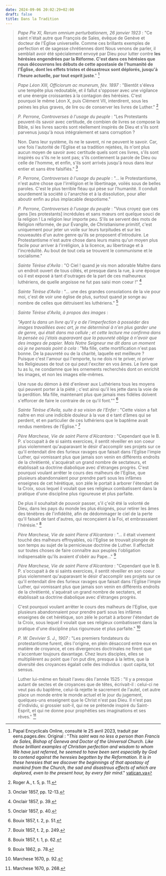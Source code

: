```yaml
---
date: 2024-09-06 20:02:29+02:00
draft: false
title: Dans la Tradition
---
```



> *Pape Pie XI, Rerum omnium perturbationem, 26 janvier 1923* : "Ce saint n'était autre que François de Sales, évêque de Genève et docteur de l'Église universelle. Comme ces brillants exemples de perfection et de sagesse chrétiennes dont Nous venons de parler, il semblait avoir été spécialement envoyé par Dieu pour lutter contre **les hérésies engendrées par la Réforme. C'est dans ces hérésies que nous découvrons les débuts de cette apostasie de l'humanité de l'Église, dont les effets tristes et désastreux sont déplorés, jusqu'à l'heure actuelle, par tout esprit juste**." [^1]

[^1]: Papal Encyclicals Online, consulté le 25 avril 2023, traduit par eens.pages.dev. Original : "*This saint was no less a person than Francis de Sales, Bishop of Geneva and Doctor of the Universal Church. Like those brilliant examples of Christian perfection and wisdom to whom We have just referred, he seemed to have been sent especially by God to contend against the heresies begotten by the Reformation. It is in these heresies that we discover the beginnings of that apostasy of mankind from the Church, the sad and disastrous effects of which are deplored, even to the present hour, by every fair mind*." [vatican.va](https://www.vatican.va/content/pius-xi/en/encyclicals/documents/hf_p-xi_enc_26011923_rerum-omnium-perturbationem.html)

> *Pape Léon XIII, Officiorum ac munerum, fév. 1897* : "Bientôt s'éleva une tempête plus redoutable, et il fallut s'opposer avec une vigilance et une énergie croissantes à la contagion des hérésies. C'est pourquoi le même Léon X, puis Clément VII, interdirent, sous les peines les plus graves, de lire ou de conserver les livres de Luther." [^2]

[^2]: Roger A., t. 5, p. 11. 

> *P. Perrone, Controverses à l'usage du peuple* : "Les Protestants peuvent-ils savoir avec certitude, de combien de livres se compose la Bible, si les livres sacrés sont réellement inspirés de Dieu et s'ils sont parvenus jusqu'à nous intégralement et sans corruption ? 

> Non. Dans leur système, ils ne le savent, ni ne peuvent le savoir. Car, une fois l'autorité de l'Eglise et sa tradition rejetées, ils n'ont plus aucun moyen de savoir avec certitude quels sont ces livres, s'ils sont inspirés ou s'ils ne le sont pas; s'ils contiennent la parole de Dieu ou celle de l'homme, et enfin, s'ils sont arrivés jusqu'à nous dans leur entier et sans être falsifiés." [^3]

[^3]: Onclair 1857, pp. 12-13.

> *P. Perrone, Controverses à l'usage du peuple* : "... le Protestantisme, n'est autre chose que l'irréligion et le libertinage, voilés sous de belles paroles. C'est le plus terrible fléau qui pèse sur l'humanité. Il conduit sourdement la société ù l'anarchie et à la dissolution, pour aller aboutir enfin au plus implacable despotisme."

[^4]: Onclair 1857, p. 39.

> *P. Perrone, Controverses à l'usage du peuple* : "Vous croyez que ces gens [les protestants] incrédules et sans mœurs ont quelque souci de la religion ! La religion leur importe peu. S'ils se servent des mots de Religion réformée, de pur Évangile, de Christianisme primitif, c'est uniquement pour jeter un voile sur leurs turpitudes et sur les nouveautés d'un autre genre qu'ils se proposent d'introduire. Le Protestantisme n'est autre chose dans leurs mains qu'un moyen plus facile pour arriver à l'irréligion, à la licence, au libertinage et à l'incrédulité. Au bout de tout cela se trouvent le communisme et le socialisme."

[^5]: Onclair 1857, p. 40.

> *Sainte Térèse d'Avila* : "O Ciel ! quand je vis mon adorable Maître dans un endroit ouvert de tous côtés, et presque dans la rue, à une époque où il est exposé à tant d'outrages de la part de ces malheureux luthériens, de quelle angoisse ne fut pas saisi mon coeur !" [^4]

[^6]: Bouix 1857, t. 2, p. 51.

> *Sainte Térèse d'Avila* : "... une des grandes consolations de la vie pour moi, c'est de voir une église de plus, surtout quand je songe au nombre de celles que détruisent les luthériens." [^5]

[^7]: Bouix 1857, t. 2, p. 249.

> *Sainte Térèse d'Avila, à propos des images* : 

> *"Ayant lu dans un livre qu'il y a de l'imperfection à posséder des images travaillées avec art, je me déterminai à n'en plus garder une de genre, qui était dans ma cellule ; et cette lecture me confirma dans la pensée où j'étais auparavant que la pauvreté oblige à n'avoir que des images de papier. Mais Notre Seigneur me dit dans un moment où je ne pensais point à cela* : "Ma fille, cette mortification n'est pas bonne. De la pauvreté ou de la charité, laquelle est meilleure ? Puisque c'est l'amour qui l'emporte, tu ne dois ni te priver, ni priver les Religieuses de tout ce qui peut l'exciter en vos âmes. Le livre que tu as lu, ne condamne que les ornements recherchés dont on enrichit les images, et non les images elle-mêmes. 

> Une ruse du démon à été d'enlever aux Luthériens tous les moyens qui peuvent porter à la piété ; c'est ainsi qu'il les jette dans la voie de la perdition. Ma fille, maintenant plus que jamais mes fidèles doivent s'efforcer de faire le contraire de ce qu'il font."" [^6]

[^8]: Bouix 1857, t. 1, p. 62.

> *Sainte Térèse d'Avila, suite à sa vision de l'Enfer* : "Cette vision a fait naître en moi une indicible douleur à la vue d e tant d’âmes qui se perdent, et en particulier de ces luthériens que le baptême avait rendus membres de l’Église." [^7]

[^9]: Bouix 1862, p. 78.

> *Père Marchese, Vie de saint Pierre d'Alcantara* : "Cependant que le B. P. s'occupait à de si saints exercices, il sentit réveiller en son coeur plus violemment qu'auparavant le désir d'accomplir ses projets sur ce qu'il entendait dire des furieux ravages que faisait dans l'Eglise l'impie Luther, qui vomissant plus que jamais son venin en différents endroits de la chrétienté, s'acquérait un grand nombre de sectateurs, et établissait sa doctrine diabolique avec d'étranges progrès. C'est pourquoi voulant arrêter le cours des malheurs de l'Eglise, que plusieurs abandonnaient pour prendre parti sous les infâmes enseignes de cet hérétique, son zèle le portait à arborer l'étendart de la Croix, sous lequel il voulait que ses religieux combatissent dans la pratique d'une discipline plus rigoureuse et plus parfaite.

> De plus il souhaitait de pouvoir passer, s'il ç'eût été la volonté de Dieu, dans les pays du monde les plus éloignés, pour retirer les âmes des ténèbres de l'infidèlité, afin de dédommager le ciel de la perte qu'il faisait de tant d'autres, qui reconçaient à la Foi, et embrassaient l'hérésie." [^8]

[^10]: Marchese 1670, p. 92.

> *Père Marchese, Vie de saint Pierre d'Alcantara* : "... il était vivement touché des malheurs effroyables, où l'Eglise se trouvait plongée de son temps au sujet de la pernicieuse doctrine de Luther. Il affectait sur toutes choses de faire connaître aux peuples l'obligation indispensable qu'ils avaient d'obéir au Pape..." [^9]

[^11]: Marchese 1670, p. 268.

> *Père Marchese, Vie de saint Pierre d'Alcantara* : "Cependant que le B. P. s'occupait à de si saints exercices, il sentit réveiller en son coeur plus violemment qu'auparavant le désir d'accomplir ses projets sur ce qu'il entendait dire des furieux ravages que faisait dans l'Eglise l'impie Luther, qui vomissant plus que jamais son venin en différents endroits de la chrétienté, s'aquérait un grand nombre de sectaters, et établissait sa doctrine diabolique avec d'étranges progrès.

> C'est pourquoi voulant arrêter le cours des malheurs de l'Eglise, que plusieurs abandonnaient pour prendre parti sous les infâmes enseignes de cet hérétique, son zèle le portait à arborer l'étendart de la Croix, sous lequel il voulait que ses religieux combatissent dans la pratique d'une discipline plus rigoureuse et plus parfaite." [^10]

[^12]: Marchese 1670, p. 92.

> *P. W. Devivier S. J., 1907* : "Les premiers fondateurs du protestantisme furent, dès l'origine, en plein désaccord entre eux en matière de croyance, et ces divergences doctrinales ne firent que s'accentuer toujours davantage. Chez leurs disciples, elles se multiplièrent au point que l'on put dire, presque à la lettre, que la diversité des croyances égalait celle des individus : quot capita, tot sensus. 

> Luther lui-même en faisait l'aveu dès l'année 1525 : "Il y a presque autant de sectes et de croyances que de têtes, écrivait-il : celui-ci ne veut pas du baptême, celui-là rejette le sacrement de l'autel, cet autre place un monde entre le monde actuel et le jour du jugement, quelques-uns enseignent que le Christ n'est pas Dieu. Il n'est pas d'individu, si grossier soit-il, qui ne se prétende inspiré du Saint-Esprit, et qui ne donne pour prophéties ses imaginations et ses rêves." [^11]

[^13]: Devivier 1907, p. 377.

